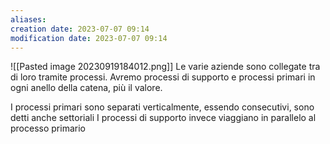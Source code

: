 ```yaml
---
aliases: 
creation date: 2023-07-07 09:14
modification date: 2023-07-07 09:14
---
```

![[Pasted image 20230919184012.png]]
Le varie aziende sono collegate tra di loro tramite processi.
Avremo processi di supporto e processi primari in ogni anello della catena, più il valore.

I processi primari sono separati verticalmente, essendo consecutivi, sono detti anche settoriali
I processi di supporto invece viaggiano in parallelo al processo primario